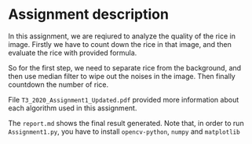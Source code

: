 # Assignment description

In this assignment, we are reqiured to analyze the quality of the rice in image. Firstly we have to count down the rice in that image, and then evaluate the rice with provided formula.

So for the first step, we need to separate rice from the background, and then  use median filter to wipe out the noises in the image. Then finally countdown the number of rice.

File `T3_2020_Assignment1_Updated.pdf` provided more information about each algorithm used in this assignment.

The `report.md` shows the final result generated. Note that, in order to run `Assignment1.py`, you have to install `opencv-python`, `numpy` and  `matplotlib`

